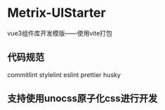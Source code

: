 # Metrix-UIStarter
vue3组件库开发模版——使用vite打包

## 代码规范
commitlint
stylelint
eslint
prettier
husky

## 支持使用unocss原子化css进行开发
